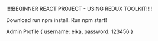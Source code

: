 !!!!BEGINNER REACT PROJECT - USING REDUX TOOLKIT!!!!

Download run npm install.
Run npm start!

Admin Profile {
username: elka,
password: 123456
}
